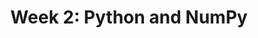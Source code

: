 ---
title: "Week 2: Python and NumPy"
weekNumber: 2
days:
  - date: "2025-01-13"
    events:
      - name: LEC 2
        type: lecture
        title: Python Basics
        html: resources/lectures/lec02/lec02-filled.html
        github: https://github.com/practicaldsc/wn25/blob/main/lectures/lec02/
        videos: https://youtu.be/IaEuWJCcwjk?feature=shared
        reading: https://wesmckinney.com/book/python-basics
        recording: https://leccap.engin.umich.edu/leccap/player/r/SgWJsK
        annotations: resources/lectures/lec02/lec02-annotated.pdf
        reading_text: PDA 2-3
        note: For more Python resources, take a look at the extra <a href="resources#Readings">Readings</a> on the Resources tab of the course website.
  - date: "2025-01-15"
    events:
      - name: LEC 3
        type: lecture
        title: NumPy and Random Simulations
        html: resources/lectures/lec03/lec03-filled.html
        github: https://github.com/practicaldsc/wn25/blob/main/lectures/lec03/
        reading: https://wesmckinney.com/book/numpy-basics
        reading_text: PDA 4
        reading2: https://inferentialthinking.com/chapters/09/3/Simulation.html
        reading2_text: CIT 9.3
  - date: "2025-01-16"
    events:
      - name: DISC 2
        type: disc
        title: Arrays and Probability
        # problems: https://study.practicaldsc.org/disc02/index.html
  - date: "2025-01-17"
    events:
      - name: HW 1
        type: hw
        title: <b>Python Fundamentals</b>
        github: https://github.com/practicaldsc/wn25/blob/main/homeworks/hw01/hw01.ipynb
        note: If you pulled the assignment before 11PM on Thursday 1/9, re-pull – there's an important typo we fixed in Question 5.
---
